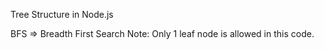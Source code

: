 Tree Structure in Node.js

BFS => Breadth First Search
Note: Only 1 leaf node is allowed in this code.